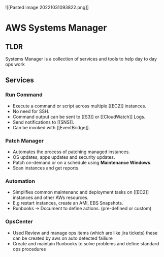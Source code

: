 ![[Pasted image 20221031093822.png]]
# AWS Systems Manager

## TLDR

Systems Manager is a collection of services and tools to help day to day ops work 

## Services

### Run Command

- Execute a command or script across multiple [[EC2]] instances.
- No need for SSH.
- Command output can be sent to [[S3]] or [[CloudWatch]] Logs.
- Send notifications to [[SNS]].
- Can be invoked with [[EventBridge]].

### Patch Manager

- Automates the process of patching managed instances.
- OS updates, apps updates and security updates.
- Patch on-demand or on a schedule using **Maintenance Windows**.
- Scan instances and get reports.

### Automation

- Simplifies common maintenanc and deployment tasks on [[EC2]] instances and other AWs resources.
- E.g restart instances, create an AMI, EBS Snapshots.
- Runbooks -> Document to define actions. (pre-defined or custom)

### OpsCenter


- Used Review and manage ops items (which are like jira tickets) these can be created by aws on auto detected failiure
- Create and maintain Runbooks to solve problems and define standard ops procedures 
